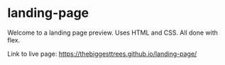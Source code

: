 # landing-page

Welcome to a landing page preview. Uses HTML and CSS. 
All done with flex.

Link to live page:
https://thebiggesttrees.github.io/landing-page/
